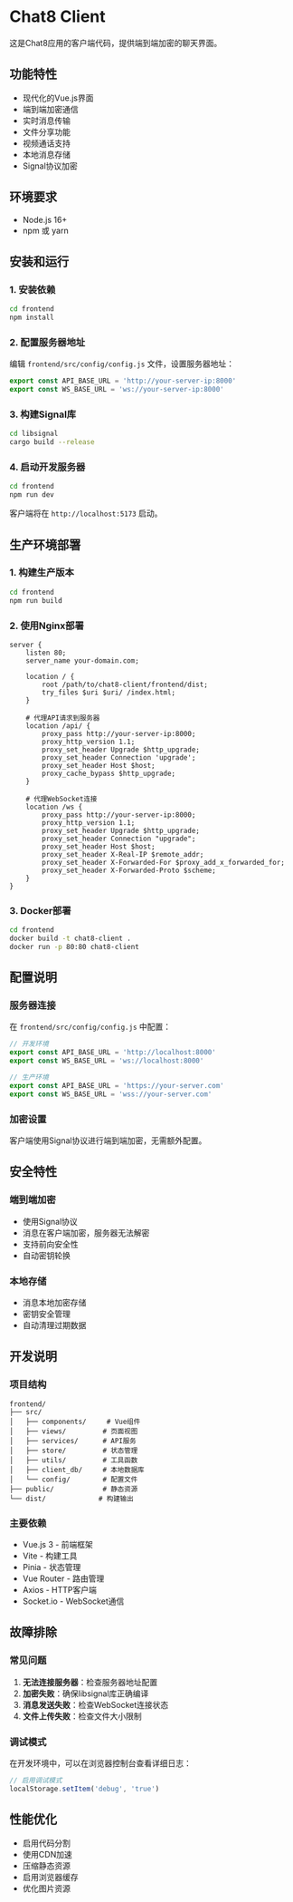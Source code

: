 # Chat8 Client

这是Chat8应用的客户端代码，提供端到端加密的聊天界面。

## 功能特性

- 现代化的Vue.js界面
- 端到端加密通信
- 实时消息传输
- 文件分享功能
- 视频通话支持
- 本地消息存储
- Signal协议加密

## 环境要求

- Node.js 16+
- npm 或 yarn

## 安装和运行

### 1. 安装依赖

```bash
cd frontend
npm install
```

### 2. 配置服务器地址

编辑 `frontend/src/config/config.js` 文件，设置服务器地址：

```javascript
export const API_BASE_URL = 'http://your-server-ip:8000'
export const WS_BASE_URL = 'ws://your-server-ip:8000'
```

### 3. 构建Signal库

```bash
cd libsignal
cargo build --release
```

### 4. 启动开发服务器

```bash
cd frontend
npm run dev
```

客户端将在 `http://localhost:5173` 启动。

## 生产环境部署

### 1. 构建生产版本

```bash
cd frontend
npm run build
```

### 2. 使用Nginx部署

```nginx
server {
    listen 80;
    server_name your-domain.com;
    
    location / {
        root /path/to/chat8-client/frontend/dist;
        try_files $uri $uri/ /index.html;
    }
    
    # 代理API请求到服务器
    location /api/ {
        proxy_pass http://your-server-ip:8000;
        proxy_http_version 1.1;
        proxy_set_header Upgrade $http_upgrade;
        proxy_set_header Connection 'upgrade';
        proxy_set_header Host $host;
        proxy_cache_bypass $http_upgrade;
    }
    
    # 代理WebSocket连接
    location /ws {
        proxy_pass http://your-server-ip:8000;
        proxy_http_version 1.1;
        proxy_set_header Upgrade $http_upgrade;
        proxy_set_header Connection "upgrade";
        proxy_set_header Host $host;
        proxy_set_header X-Real-IP $remote_addr;
        proxy_set_header X-Forwarded-For $proxy_add_x_forwarded_for;
        proxy_set_header X-Forwarded-Proto $scheme;
    }
}
```

### 3. Docker部署

```bash
cd frontend
docker build -t chat8-client .
docker run -p 80:80 chat8-client
```

## 配置说明

### 服务器连接

在 `frontend/src/config/config.js` 中配置：

```javascript
// 开发环境
export const API_BASE_URL = 'http://localhost:8000'
export const WS_BASE_URL = 'ws://localhost:8000'

// 生产环境
export const API_BASE_URL = 'https://your-server.com'
export const WS_BASE_URL = 'wss://your-server.com'
```

### 加密设置

客户端使用Signal协议进行端到端加密，无需额外配置。

## 安全特性

### 端到端加密

- 使用Signal协议
- 消息在客户端加密，服务器无法解密
- 支持前向安全性
- 自动密钥轮换

### 本地存储

- 消息本地加密存储
- 密钥安全管理
- 自动清理过期数据

## 开发说明

### 项目结构

```
frontend/
├── src/
│   ├── components/     # Vue组件
│   ├── views/         # 页面视图
│   ├── services/      # API服务
│   ├── store/         # 状态管理
│   ├── utils/         # 工具函数
│   ├── client_db/     # 本地数据库
│   └── config/        # 配置文件
├── public/            # 静态资源
└── dist/             # 构建输出
```

### 主要依赖

- Vue.js 3 - 前端框架
- Vite - 构建工具
- Pinia - 状态管理
- Vue Router - 路由管理
- Axios - HTTP客户端
- Socket.io - WebSocket通信

## 故障排除

### 常见问题

1. **无法连接服务器**：检查服务器地址配置
2. **加密失败**：确保libsignal库正确编译
3. **消息发送失败**：检查WebSocket连接状态
4. **文件上传失败**：检查文件大小限制

### 调试模式

在开发环境中，可以在浏览器控制台查看详细日志：

```javascript
// 启用调试模式
localStorage.setItem('debug', 'true')
```

## 性能优化

- 启用代码分割
- 使用CDN加速
- 压缩静态资源
- 启用浏览器缓存
- 优化图片资源